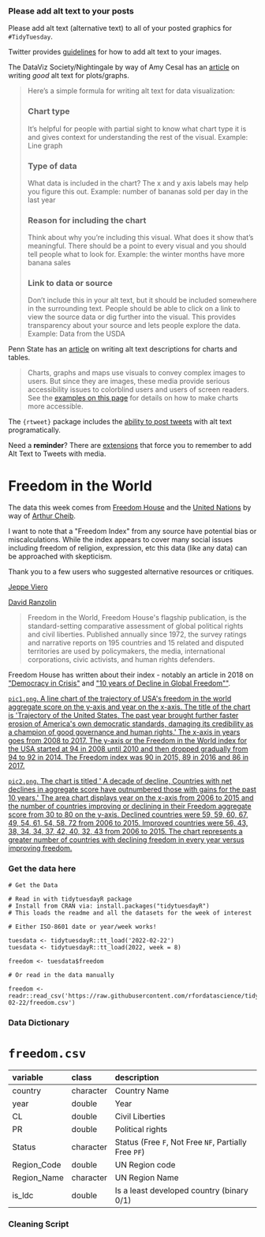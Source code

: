 ### Please add alt text to your posts

Please add alt text (alternative text) to all of your posted graphics for `#TidyTuesday`. 

Twitter provides [guidelines](https://help.twitter.com/en/using-twitter/picture-descriptions) for how to add alt text to your images.

The DataViz Society/Nightingale by way of Amy Cesal has an [article](https://medium.com/nightingale/writing-alt-text-for-data-visualization-2a218ef43f81) on writing _good_ alt text for plots/graphs.

> Here’s a simple formula for writing alt text for data visualization:
> ### Chart type
> It’s helpful for people with partial sight to know what chart type it is and gives context for understanding the rest of the visual.
> Example: Line graph
> ### Type of data
> What data is included in the chart? The x and y axis labels may help you figure this out.
> Example: number of bananas sold per day in the last year
> ### Reason for including the chart
> Think about why you’re including this visual. What does it show that’s meaningful. There should be a point to every visual and you should tell people what to look for.
> Example: the winter months have more banana sales
> ### Link to data or source
> Don’t include this in your alt text, but it should be included somewhere in the surrounding text. People should be able to click on a link to view the source data or dig further into the visual. This provides transparency about your source and lets people explore the data.
> Example: Data from the USDA

Penn State has an [article](https://accessibility.psu.edu/images/charts/) on writing alt text descriptions for charts and tables.

> Charts, graphs and maps use visuals to convey complex images to users. But since they are images, these media provide serious accessibility issues to colorblind users and users of screen readers. See the [examples on this page](https://accessibility.psu.edu/images/charts/) for details on how to make charts more accessible.

The `{rtweet}` package includes the [ability to post tweets](https://docs.ropensci.org/rtweet/reference/post_tweet.html) with alt text programatically.

Need a **reminder**? There are [extensions](https://chrome.google.com/webstore/detail/twitter-required-alt-text/fpjlpckbikddocimpfcgaldjghimjiik/related) that force you to remember to add Alt Text to Tweets with media.

# Freedom in the World

The data this week comes from [Freedom House](https://freedomhouse.org/reports/publication-archives) and the [United Nations](https://unstats.un.org/unsd/methodology/m49/overview/) by way of [Arthur Cheib](https://github.com/ArthurCheib/analytical-politics-project/blob/main/data/tidy-data-fh-un.csv).

I want to note that a "Freedom Index" from any source have potential bias or miscalculations. While the index appears to cover many social issues including freedom of religion, expression, etc this data (like any data) can be approached with skepticism.

Thank you to a few users who suggested alternative resources or critiques.

[Jeppe Viero](https://twitter.com/jvieroe/status/1498280194280411144?s=20&t=CuhrTPZ0-YFbea3XGCMYtA)

[David Ranzolin](https://twitter.com/daranzolin/status/1496528240411914242?s=20&t=CuhrTPZ0-YFbea3XGCMYtA)


> Freedom in the World, Freedom House's flagship publication, is the standard-setting comparative assessment of global political rights and civil liberties. Published annually since 1972, the survey ratings and narrative reports on 195 countries and 15 related and disputed territories are used by policymakers, the media, international corporations, civic activists, and human rights defenders. 

Freedom House has written about their index - notably an article in 2018 on ["Democracy in Crisis"](https://freedomhouse.org/report/freedom-world/2018/democracy-crisis) and ["10 years of Decline in Global Freedom""](https://freedomhouse.org/article/q-10-years-decline-global-freedom).

[`pic1.png`. A line chart of the trajectory of USA's freedom in the world aggregate score on the y-axis and year on the x-axis. The title of the chart is 'Trajectory of the United States, The past year brought further faster erosion of America's own democratic standards, damaging its credibility as a champion of good governance and human rights.' The x-axis in years goes from 2008 to 2017. The y-axis or the Freedom in the World index for the USA started at 94 in 2008 until 2010 and then dropped gradually from 94 to 92 in 2014. The Freedom index was 90 in 2015, 89 in 2016 and 86 in 2017.](pic1.png)

[`pic2.png`. The chart is titled ' A decade of decline, Countries with net declines in aggregate score have outnumbered those with gains for the past 10 years.' The area chart displays year on the x-axis from 2006 to 2015 and the number of countries improving or declining in their Freedom aggregate score from 30 to 80 on the y-axis. Declined countries were 59, 59, 60, 67, 49, 54, 61, 54, 58, 72 from 2006 to 2015. Improved countries were 56, 43, 38, 34, 34, 37, 42, 40, 32, 43 from 2006 to 2015. The chart represents a greater number of countries with declining freedom in every year versus improving freedom.](pic2.png)

### Get the data here

```{r}
# Get the Data

# Read in with tidytuesdayR package 
# Install from CRAN via: install.packages("tidytuesdayR")
# This loads the readme and all the datasets for the week of interest

# Either ISO-8601 date or year/week works!

tuesdata <- tidytuesdayR::tt_load('2022-02-22')
tuesdata <- tidytuesdayR::tt_load(2022, week = 8)

freedom <- tuesdata$freedom

# Or read in the data manually

freedom <- readr::read_csv('https://raw.githubusercontent.com/rfordatascience/tidytuesday/master/data/2022/2022-02-22/freedom.csv')

```
### Data Dictionary

# `freedom.csv`

|variable    |class     |description |
|:-----------|:---------|:-----------|
|country     |character | Country Name |
|year        |double    | Year |
|CL          |double    | Civil Liberties |
|PR          |double    | Political rights |
|Status      |character | Status (Free `F`, Not Free `NF`, Partially Free `PF`) |
|Region_Code |double    | UN Region code |
|Region_Name |character | UN Region Name |
|is_ldc      |double    | Is a least developed country (binary 0/1) |

### Cleaning Script

